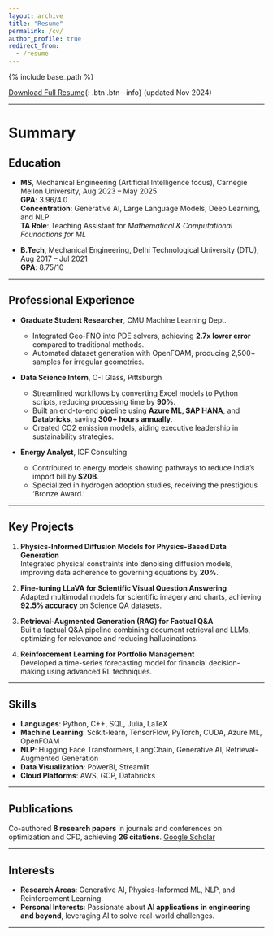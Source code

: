 ```yaml
---
layout: archive
title: "Resume"
permalink: /cv/
author_profile: true
redirect_from:
  - /resume
---
```


{% include base_path %}

[Download Full Resume](/images/Naman_Choudhary_Resume_CMU_Nov_2024.pdf){: .btn .btn--info} (updated Nov 2024)

---

# Summary

## Education
- **MS**, Mechanical Engineering (Artificial Intelligence focus), Carnegie Mellon University, Aug 2023 – May 2025  
  **GPA**: 3.96/4.0  
  **Concentration**: Generative AI, Large Language Models, Deep Learning, and NLP  
  **TA Role**: Teaching Assistant for *Mathematical & Computational Foundations for ML*

- **B.Tech**, Mechanical Engineering, Delhi Technological University (DTU), Aug 2017 – Jul 2021  
  **GPA**: 8.75/10  

---

## Professional Experience
- **Graduate Student Researcher**, CMU Machine Learning Dept.  
  - Integrated Geo-FNO into PDE solvers, achieving **2.7x lower error** compared to traditional methods.
  - Automated dataset generation with OpenFOAM, producing 2,500+ samples for irregular geometries.

- **Data Science Intern**, O-I Glass, Pittsburgh  
  - Streamlined workflows by converting Excel models to Python scripts, reducing processing time by **90%**.  
  - Built an end-to-end pipeline using **Azure ML, SAP HANA**, and **Databricks**, saving **300+ hours annually**.  
  - Created CO2 emission models, aiding executive leadership in sustainability strategies.

- **Energy Analyst**, ICF Consulting  
  - Contributed to energy models showing pathways to reduce India’s import bill by **$20B**.  
  - Specialized in hydrogen adoption studies, receiving the prestigious ‘Bronze Award.’  

---

## Key Projects
1. **Physics-Informed Diffusion Models for Physics-Based Data Generation**  
   Integrated physical constraints into denoising diffusion models, improving data adherence to governing equations by **20%**.

2. **Fine-tuning LLaVA for Scientific Visual Question Answering**  
   Adapted multimodal models for scientific imagery and charts, achieving **92.5% accuracy** on Science QA datasets.

3. **Retrieval-Augmented Generation (RAG) for Factual Q&A**  
   Built a factual Q&A pipeline combining document retrieval and LLMs, optimizing for relevance and reducing hallucinations.

4. **Reinforcement Learning for Portfolio Management**  
   Developed a time-series forecasting model for financial decision-making using advanced RL techniques.

---

## Skills
- **Languages**: Python, C++, SQL, Julia, LaTeX  
- **Machine Learning**: Scikit-learn, TensorFlow, PyTorch, CUDA, Azure ML, OpenFOAM  
- **NLP**: Hugging Face Transformers, LangChain, Generative AI, Retrieval-Augmented Generation  
- **Data Visualization**: PowerBI, Streamlit  
- **Cloud Platforms**: AWS, GCP, Databricks  

---

## Publications
Co-authored **8 research papers** in journals and conferences on optimization and CFD, achieving **26 citations**. [Google Scholar](https://scholar.google.com/citations?user=v5qzgPwAAAAJ&hl=en)

---

## Interests
- **Research Areas**: Generative AI, Physics-Informed ML, NLP, and Reinforcement Learning.  
- **Personal Interests**: Passionate about **AI applications in engineering and beyond**, leveraging AI to solve real-world challenges.

---

